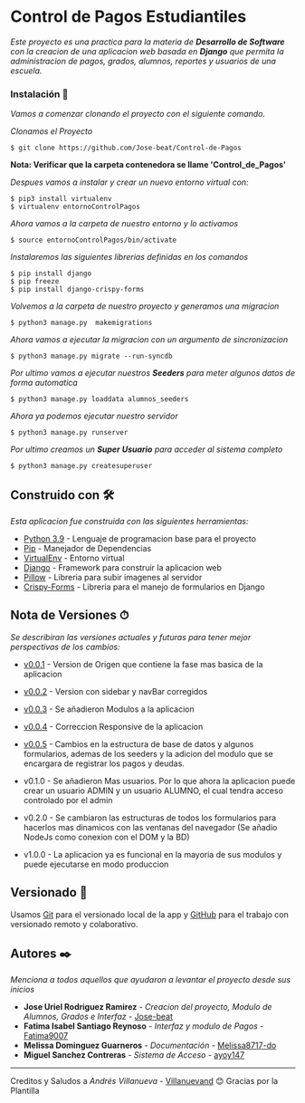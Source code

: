 # Control de Pagos Estudiantiles

_Este proyecto es una practica para la materia de **Desarrollo de Software** con la creacion de una aplicacion web basada en **Django** que permita la administracion de pagos, grados, alumnos, reportes y usuarios de una escuela._




### Instalación 🔧

_Vamos a comenzar clonando el proyecto con el siguiente comando._

_Clonamos el Proyecto_

```
$ git clone https://github.com/Jose-beat/Control-de-Pagos
```
**Nota: Verificar que la carpeta contenedora se llame 'Control_de_Pagos'**

_Despues vamos a instalar y crear un nuevo entorno virtual con:_

```
$ pip3 install virtualenv
$ virtualenv entornoControlPagos
```
_Ahora vamos a la carpeta de nuestro entorno y lo activamos_
```
$ source entornoControlPagos/bin/activate
```
_Instalaremos las siguientes librerias definidas en los comandos_
```
$ pip install django
$ pip freeze
$ pip install django-crispy-forms
```
_Volvemos a la carpeta de nuestro proyecto y generamos una migracion_
```
$ python3 manage.py  makemigrations
```
_Ahora vamos a ejecutar la migracion con un argumento de sincronizacion_
```
$ python3 manage.py migrate --run-syncdb
```
_Por ultimo vamos a ejecutar nuestros **Seeders** para meter algunos datos de forma automatica_
```
$ python3 manage.py loaddata alumnos_seeders
```
_Ahora ya podemos ejecutar nuestro servidor_
```
$ python3 manage.py runserver
```
_Por ultimo creamos un **Super Usuario** para acceder al sistema completo_

```
$ python3 manage.py createsuperuser
```

## Construido con 🛠️

_Esta aplicacion fue construida con las siguientes herramientas:_

* [Python 3.9](https://www.python.org/) - Lenguaje de programacion base para el proyecto
* [Pip](https://pypi.org/project/pip/) - Manejador de Dependencias
* [VirtualEnv](https://virtualenv.pypa.io/en/latest/) - Entorno virtual
* [Django](https://www.djangoproject.com/) - Framework para construir la aplicacion web
* [Pillow](https://pypi.org/project/Pillow/) - Libreria para subir imagenes al servidor
* [Crispy-Forms](https://django-crispy-forms.readthedocs.io/en/latest/) - Libreria para el manejo de formularios en Django

## Nota de Versiones ⏱
_Se describiran las versiones actuales y futuras para tener mejor perspectivas de los cambios:_
* [v0.0.1](https://github.com/Jose-beat/Control-de-Pagos/releases/tag/v0.0.1) - Version de Origen que contiene la fase mas basica de la aplicacion
* [v0.0.2](https://github.com/Jose-beat/Control-de-Pagos/releases/tag/v0.0.2) - Version con sidebar y navBar corregidos
* [v0.0.3](https://github.com/Jose-beat/Control-de-Pagos/releases/tag/v0.0.3) - Se añadieron Modulos a la aplicacion
* [v0.0.4](https://github.com/Jose-beat/Control-de-Pagos/releases/tag/v0.0.4) - Correccion Responsive de la aplicacion
* [v0.0.5](https://github.com/Jose-beat/Control-de-Pagos/releases/tag/v0.0.5) -  Cambios en la estructura de base de datos y algunos formularios, ademas de los seeders y la adicion del modulo que se encargara de registrar los pagos y deudas.

* v0.1.0 - Se añadieron Mas usuarios. Por lo que ahora la aplicacion puede crear un usuario ADMIN y un usuario ALUMNO, el cual tendra acceso controlado por el admin
* v0.2.0 - Se cambiaron las estructuras de todos los formularios para hacerlos mas dinamicos con las ventanas del navegador (Se añadio NodeJs como conexion con el DOM y la BD)
* v1.0.0 - La aplicacion ya es funcional en la mayoria de sus modulos y puede ejecutarse en modo produccion



## Versionado 📌

Usamos [Git](https://git-scm.com/) para el versionado local de la app y [GitHub](https://github.com) para el trabajo con versionado remoto y colaborativo.

## Autores ✒️

_Menciona a todos aquellos que ayudaron a levantar el proyecto desde sus inicios_

* **Jose Uriel Rodriguez Ramirez** - *Creacion del proyecto, Modulo de Alumnos, Grados e Interfaz* - [Jose-beat](https://github.com/Jose-beat)
* **Fatima Isabel Santiago Reynoso** - *Interfaz y modulo de Pagos* - [Fatima9007](https://github.com/Fatima9007)
* **Melissa Dominguez Guarneros** - *Documentación* - [Melissa8717-do](https://github.com/Melissa8717-do)
* **Miguel Sanchez Contreras** - *Sistema de Acceso* - [ayoy147](https://github.com/ayoy147)


---
Creditos y Saludos a _Andrés Villanueva_ - [Villanuevand](https://github.com/Villanuevand) 😊 Gracias por la Plantilla
